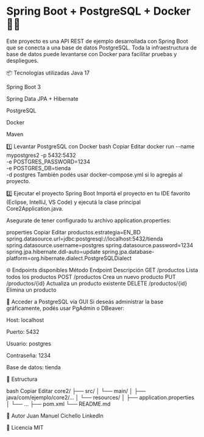 # Spring Boot + PostgreSQL + Docker 🐘🚀

Este proyecto es una API REST de ejemplo desarrollada con Spring Boot que se conecta a una base de datos PostgreSQL. Toda la infraestructura de base de datos puede levantarse con Docker para facilitar pruebas y despliegues.

📦 Tecnologías utilizadas
Java 17

Spring Boot 3

Spring Data JPA + Hibernate

PostgreSQL

Docker

Maven

1️⃣ Levantar PostgreSQL con Docker
bash
Copiar
Editar
docker run --name mypostgres2 -p 5432:5432 \
-e POSTGRES_PASSWORD=1234 \
-e POSTGRES_DB=tienda \
-d postgres
También podés usar docker-compose.yml si lo agregás al proyecto.

2️⃣ Ejecutar el proyecto Spring Boot
Importá el proyecto en tu IDE favorito (Eclipse, IntelliJ, VS Code) y ejecutá la clase principal Core2Application.java.

Asegurate de tener configurado tu archivo application.properties:

properties
Copiar
Editar
productos.estrategia=EN_BD
spring.datasource.url=jdbc:postgresql://localhost:5432/tienda
spring.datasource.username=postgres
spring.datasource.password=1234
spring.jpa.hibernate.ddl-auto=update
spring.jpa.database-platform=org.hibernate.dialect.PostgreSQLDialect

🌐 Endpoints disponibles
Método	Endpoint	Descripción
GET	/productos	Lista todos los productos
POST	/productos	Crea un nuevo producto
PUT	/productos/{id}	Actualiza un producto existente
DELETE	/productos/{id}	Elimina un producto

🐘 Acceder a PostgreSQL vía GUI
Si deseás administrar la base gráficamente, podés usar PgAdmin o DBeaver:

Host: localhost

Puerto: 5432

Usuario: postgres

Contraseña: 1234

Base de datos: tienda

📂 Estructura

bash
Copiar
Editar
core2/
├── src/
│   └── main/
│       ├── java/com/ejemplo/core2/...
│       └── resources/
│           ├── application.properties
│           └── ...
├── pom.xml
└── README.md

🧑 Autor
Juan Manuel Cichello
LinkedIn

📄 Licencia
MIT

